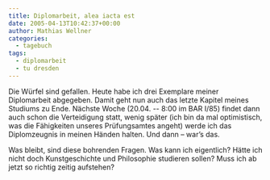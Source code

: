 ```yaml
---
title: Diplomarbeit, alea iacta est
date: 2005-04-13T10:42:37+00:00
author: Mathias Wellner
categories:
  - tagebuch
tags:
  - diplomarbeit
  - tu dresden
---
```

Die Würfel sind gefallen. Heute habe ich drei Exemplare meiner Diplomarbeit abgegeben. Damit geht nun auch das letzte Kapitel meines Studiums zu Ende. Nächste Woche (20.04. -- 8:00 im BAR I/85) findet dann auch schon die Verteidigung statt, wenig später (ich bin da mal optimistisch, was die Fähigkeiten unseres Prüfungsamtes angeht) werde ich das Diplomzeugnis in meinen Händen halten. Und dann &#8211; war&#8217;s das.

Was bleibt, sind diese bohrenden Fragen. Was kann ich eigentlich? Hätte ich nicht doch Kunstgeschichte und Philosophie studieren sollen? Muss ich ab jetzt so richtig zeitig aufstehen?